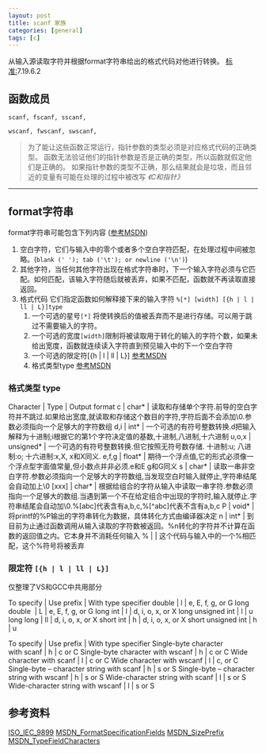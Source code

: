 ```yaml
---
layout: post
title: scanf 家族
categories: [general]
tags: [c]
---
```


从输入源读取字符并根据format字符串给出的格式代码对他进行转换。
[标准:](http://www.open-std.org/jtc1/sc22/wg14/www/docs/C99RationaleV5.10.pdf)7.19.6.2

## 函数成员 ##

    scanf, fscanf, sscanf, 

    wscanf, fwscanf, swscanf, 


> 为了能让这些函数正常运行，指针参数的类型必须是对应格式代码的正确类型。
> 函数无法验证他们的指针参数是否是正确的类型，所以函数就假定他们是正确的。
> 如果指针参数的类型不正确，那么结果就会是垃圾，而且邻近的变量有可能在处理的过程中被改写
> *《C和指针》*

----------

## format字符串 ##

format字符串可能包含下列内容 ([参考MSDN](http://msdn.microsoft.com/en-us/library/kwwtf9ch.aspx))

1. 空白字符，它们与输入中的零个或者多个空白字符匹配，在处理过程中间被忽略。(`blank (' '); tab ('\t'); or newline ('\n')`)
1. 其他字符，当任何其他字符出现在格式字符串时，下一个输入字符必须与它匹配。如何匹配，该输入字符随后就被丢弃，如果不匹配，函数就不再读取直接返回。
1. 格式代码 它们指定函数如何解释接下来的输入字符 `%[*] [width] [{h | l | ll | L}]type`
   1. 一个可选的星号`[*]` 将使转换后的值被丢弃而不是进行存储。可以用于跳过不需要输入的字符。
   1. 一个可选的宽度`[width]`限制将被读取用于转化的输入的字符个数，如果未给出宽度，函数就连续读入字符直到预见输入中的下一个空白字符
   1. 一个可选的限定符[{h | l | ll | L}] [参考MSDN](http://msdn.microsoft.com/en-us/library/xdb9w69d.aspx)
   1. 格式类型type [参考MSDN](http://msdn.microsoft.com/en-us/library/6ttkkkhh(v=VS.80).aspx)

### 格式类型 type ###

Character    | Type        | Output format
c            | char*       | 读取和存储单个字符.前导的空白字符并不跳过.如果给出宽度,就读取和存储这个数目的字符,字符后面不会添加\0.参数必须指向一个足够大的字符数组
d,i          | int*        | 一个可选的有符号整数转换.d把输入解释为十进制;i根据它的第1个字符决定值的基数,十进制,八进制,十六进制
u,o,x        | unsigned*   | 一个可选的有符号整数转换.但它按照无符号数存储. 十进制:u; 八进制:o; 十六进制:x,X, x和X同义.
e,f,g        | float*      | 期待一个浮点值,它的形式必须像一个浮点型字面值常量,但小数点并非必须.e和E g和G同义
s            | char*       | 读取一串非空白字符.参数必须指向一个足够大的字符数组,当发现空白时输入就停止,字符串结尾会自动加上\0
[xxx]        | char*       | 根据给组合的字符从输入中读取一串字符.参数必须指向一个足够大的数组.当遇到第一个不在给定组合中出现的字符时,输入就停止.字符串结尾会自动加\0.%[abc]代表含有a,b,c,%[^abc]代表不含有a,b,c 
P            | void*       | 将printf的%P输出的字符串转化为数据，具体转化方式由编译器决定
n            | int*        | 到目前为止通过函数调用从输入读取的字符数被返回。%n转化的字符并不计算在函数的返回值之内。它本身并不消耗任何输入
%            |             | 这个代码与输入中的一个%相匹配，这个%符号将被丢弃
    


### 限定符 `[{h | l | ll | L}] ` ###
仅整理了VS和GCC中共用部分

To specify          | Use prefix           | With type specifier
double	            | l                    | e, E, f, g, or G
long double         | L                    | e, E, f, g, or G
long int	        | l                    | d, i, o, x, or X
long unsigned int	| l	                   | u
long long	        | ll	               | d, i, o, x, or X
short int	        | h	                   | d, i, o, x, or X
short unsigned int	| h	                   | u


To specify                                                         | Use prefix           | With type specifier
Single-byte character with scanf                                   | h                    | c or C
Single-byte character with wscanf                                  | h                    | c or C
Wide character with scanf                                          | l                    | c or C
Wide character with wscanf                                         | l                    | c, or C
Single-byte – character string with scanf                          | h                    | s or S
Single-byte – character string with wscanf                         | h                    | s or S
Wide-character string with scanf                                   | l                    | s or S
Wide-character string with wscanf                                  | l                    | s or S
           

## 参考资料 ##
[ISO\_IEC\_9899](http://www.open-std.org/jtc1/sc22/wg14/www/docs/C99RationaleV5.10.pdf)
[MSDN\_FormatSpecificationFields](https://msdn.microsoft.com/en-us/library/kwwtf9ch.aspx)
[MSDN\_SizePrefix](https://msdn.microsoft.com/en-us/library/tcxf1dw6.aspx)
[MSDN\_TypeFieldCharacters](https://msdn.microsoft.com/en-us/library/6ttkkkhh.aspx)

